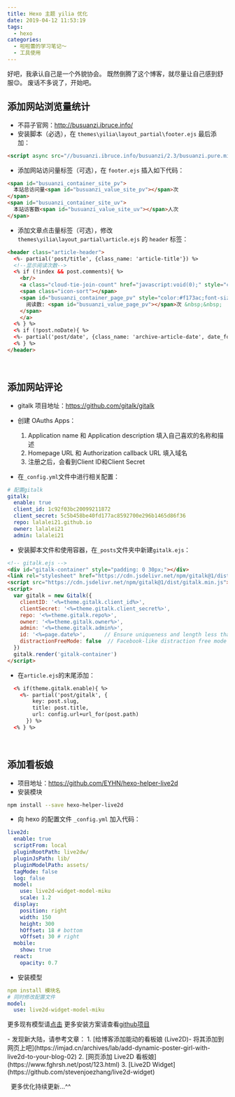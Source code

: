 ```yaml
---
title: Hexo 主题 yilia 优化
date: 2019-04-12 11:53:19
tags:
  - hexo
categories:
  - 啦啦蕾的学习笔记～
  - 工具使用
---
```

好吧，我承认自己是一个外貌协会。
既然倒腾了这个博客，就尽量让自己感到舒服😌。
废话不多说了，开始吧。
<!--more-->

## 添加网站浏览量统计
- 不蒜子官网：http://busuanzi.ibruce.info/
- 安装脚本（必选），在 <code>themes\yilia\layout\_partial\footer.ejs</code> 最后添加：
``` html
<script async src="//busuanzi.ibruce.info/busuanzi/2.3/busuanzi.pure.mini.js"></script>
```
- 添加网站访问量标签（可选），在 <code>footer.ejs</code> 插入如下代码：
``` html
<span id="busuanzi_container_site_pv">
  本站总访问量<span id="busuanzi_value_site_pv"></span>次
</span>
<span id="busuanzi_container_site_uv">
  本站访客数<span id="busuanzi_value_site_uv"></span>人次
</span>
```
- 添加文章点击量标签（可选），修改 <code>themes\yilia\layout\_partial\article.ejs</code> 的 <code>header</code> 标签：
```html
<header class="article-header">
  <%- partial('post/title', {class_name: 'article-title'}) %>
  <!--显示阅读次数-->
  <% if (!index && post.comments){ %>
    <br/>
    <a class="cloud-tie-join-count" href="javascript:void(0);" style="color:gray;font-size:14px;cursor: text">
    <span class="icon-sort"></span>
    <span id="busuanzi_container_page_pv" style="color:#f173ac;font-size:14px;">
      阅读数: <span id="busuanzi_value_page_pv"></span>次 &nbsp;&nbsp;
    </span>
    </a>
  <% } %>
  <% if (!post.noDate){ %>
  <%- partial('post/date', {class_name: 'archive-article-date', date_format: null}) %>
  <% } %>
</header>
```
&nbsp;

## 添加网站评论
<style>
ol {
  margin-bottom: 10px;
}
</style>
- gitalk 项目地址：https://github.com/gitalk/gitalk
- 创建 OAuths Apps：
  1. Application name 和 Application description	填入自己喜欢的名称和描述
  2. Homepage URL 和 Authorization callback URL 填入域名
  3. 注册之后，会看到Client ID和Client Secret

- 在<code>_config.yml</code>文件中进行相关配置：
``` yaml
# 配置gitalk
gitalk: 
  enable: true
  client_id: 1c92f03bc20099211872
  client_secret: 5c5b458be40fd177ac8592700e296b1465d86f36
  repo: lalalei21.github.io
  owner: lalalei21
  admin: lalalei21
```

- 安装脚本文件和使用容器，在<code>_posts</code>文件夹中新建<code>gitalk.ejs</code>：
``` html
<!-- gitalk.ejs -->
<div id="gitalk-container" style="padding: 0 30px;"></div>
<link rel="stylesheet" href="https://cdn.jsdelivr.net/npm/gitalk@1/dist/gitalk.css">
<script src="https://cdn.jsdelivr.net/npm/gitalk@1/dist/gitalk.min.js"></script>
<script>
  var gitalk = new Gitalk({
    clientID: '<%=theme.gitalk.client_id%>',
    clientSecret: '<%=theme.gitalk.client_secret%>',
    repo: '<%=theme.gitalk.repo%>',
    owner: '<%=theme.gitalk.owner%>',
    admin: '<%=theme.gitalk.admin%>',
    id: '<%=page.date%>',      // Ensure uniqueness and length less than 50
    distractionFreeMode: false  // Facebook-like distraction free mode
  })
  gitalk.render('gitalk-container')
</script>
```

- 在`article.ejs`的末尾添加：
```html
  <% if(theme.gitalk.enable){ %>
    <%- partial('post/gitalk', {
        key: post.slug,
        title: post.title,
        url: config.url+url_for(post.path)
      }) %>
  <% } %>
```

&nbsp;

## 添加看板娘
- 项目地址：https://github.com/EYHN/hexo-helper-live2d
- 安装模块
``` bash
npm install --save hexo-helper-live2d
```
- 向 hexo 的配置文件 <code>_config.yml</code> 加入代码：
``` yaml
live2d:
  enable: true
  scriptFrom: local
  pluginRootPath: live2dw/
  pluginJsPath: lib/
  pluginModelPath: assets/
  tagMode: false
  log: false
  model:
    use: live2d-widget-model-miku
    scale: 1.2
  display:
    position: right
    width: 150
    height: 300
    hOffset: 18 # bottom
    vOffset: 30 # right
  mobile:
    show: true
  react:
    opacity: 0.7
```
- 安装模型
```yaml
npm install 模块名
# 同时修改配置文件
model:
  use: live2d-widget-model-miku
```
  更多现有模型请[点击](https://github.com/xiazeyu/live2d-widget-models)
  更多安装方案请查看[github项目](https://github.com/EYHN/hexo-helper-live2d/blob/master/README.zh-CN.md#b-%E7%9B%B8%E5%AF%B9%E4%BA%8E%E5%8D%9A%E5%AE%A2%E6%A0%B9%E7%9B%AE%E5%BD%95%E7%9A%84%E8%87%AA%E5%AE%9A%E4%B9%89%E8%B7%AF%E5%BE%84)
<p></p>
- 发现新大陆，请参考文章：
  1. [给博客添加能动的看板娘 (Live2D)- 将其添加到网页上吧](https://imjad.cn/archives/lab/add-dynamic-poster-girl-with-live2d-to-your-blog-02)
  2. [网页添加 Live2D 看板娘](https://www.fghrsh.net/post/123.html)
  3. [Live2D Widget](https://github.com/stevenjoezhang/live2d-widget)


&nbsp;
更多优化持续更新...^^